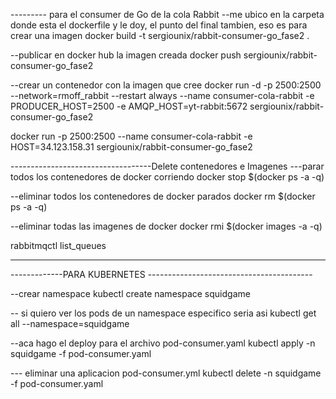 --------- para el consumer de Go de la cola Rabbit
--me ubico en la carpeta donde esta el dockerfile y le doy, el punto del final tambien, eso  es para crear una imagen 
  docker  build -t sergiounix/rabbit-consumer-go_fase2 .    

--publicar en docker hub la imagen creada
   docker push sergiounix/rabbit-consumer-go_fase2

--crear un contenedor con la imagen que cree 
   docker run -d  -p 2500:2500 --network=rmoff_rabbit --restart always --name consumer-cola-rabbit  -e PRODUCER_HOST=2500 -e AMQP_HOST=yt-rabbit:5672 sergiounix/rabbit-consumer-go_fase2

   docker run   -p 2500:2500  --name consumer-cola-rabbit  -e HOST=34.123.158.31  sergiounix/rabbit-consumer-go_fase2


-----------------------------------Delete contenedores e Imagenes
---parar todos los contenedores de docker corriendo
docker stop $(docker ps -a -q)

--eliminar todos los contenedores de docker parados
docker rm $(docker ps -a -q)


--eliminar todas las imagenes de docker 
docker rmi $(docker images -a -q)


rabbitmqctl list_queues



----------------------------------------------------------------------
-------------PARA KUBERNETES -----------------------------------------


--crear namespace
kubectl create namespace squidgame



-- si quiero ver los pods de un namespace especifico seria asi
    kubectl get all --namespace=squidgame

--aca hago el deploy para el archivo pod-consumer.yaml
   kubectl apply -n squidgame -f pod-consumer.yaml

--- eliminar una aplicacion  pod-consumer.yml
    kubectl delete -n squidgame -f pod-consumer.yaml